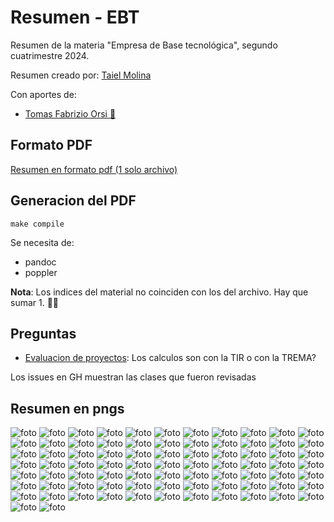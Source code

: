 # Resumen - EBT
Resumen de la materia "Empresa de Base tecnológica", segundo cuatrimestre 2024.

Resumen creado por: [Taiel Molina](https://github.com/Taielmolina01 "El arquitecto") 

Con aportes de: 
- [Tomas Fabrizio Orsi 🍋](https://github.com/lima-limon-inc)

## Formato PDF
[Resumen en formato pdf (1 solo archivo)](https://github.com/Taielmolina01/EBT/releases/download/1.2/Resumen-EBT-Primer-Parcial-Molina-Orsi-2C-2024-1.2.pdf "Click me ^_^")

## Generacion del PDF

```shell
make compile
```

Se necesita de:
- pandoc
- poppler

**Nota**: Los indices del material no coinciden con los del archivo. Hay que sumar 1. 🥤🧄 

## Preguntas 
- [Evaluacion de proyectos](clase_10_07): Los calculos son con la TIR o con la TREMA?


Los issues en GH muestran las clases que fueron revisadas

## Resumen en pngs

![foto](resumen-en-pngs/resumen-0.png)
![foto](resumen-en-pngs/resumen-1.png)
![foto](resumen-en-pngs/resumen-2.png)
![foto](resumen-en-pngs/resumen-3.png)
![foto](resumen-en-pngs/resumen-4.png)
![foto](resumen-en-pngs/resumen-5.png)
![foto](resumen-en-pngs/resumen-6.png)
![foto](resumen-en-pngs/resumen-7.png)
![foto](resumen-en-pngs/resumen-8.png)
![foto](resumen-en-pngs/resumen-9.png)
![foto](resumen-en-pngs/resumen-10.png)
![foto](resumen-en-pngs/resumen-11.png)
![foto](resumen-en-pngs/resumen-12.png)
![foto](resumen-en-pngs/resumen-13.png)
![foto](resumen-en-pngs/resumen-14.png)
![foto](resumen-en-pngs/resumen-15.png)
![foto](resumen-en-pngs/resumen-16.png)
![foto](resumen-en-pngs/resumen-17.png)
![foto](resumen-en-pngs/resumen-18.png)
![foto](resumen-en-pngs/resumen-19.png)
![foto](resumen-en-pngs/resumen-20.png)
![foto](resumen-en-pngs/resumen-21.png)
![foto](resumen-en-pngs/resumen-22.png)
![foto](resumen-en-pngs/resumen-23.png)
![foto](resumen-en-pngs/resumen-24.png)
![foto](resumen-en-pngs/resumen-25.png)
![foto](resumen-en-pngs/resumen-26.png)
![foto](resumen-en-pngs/resumen-27.png)
![foto](resumen-en-pngs/resumen-28.png)
![foto](resumen-en-pngs/resumen-29.png)
![foto](resumen-en-pngs/resumen-30.png)
![foto](resumen-en-pngs/resumen-31.png)
![foto](resumen-en-pngs/resumen-32.png)
![foto](resumen-en-pngs/resumen-33.png)
![foto](resumen-en-pngs/resumen-34.png)
![foto](resumen-en-pngs/resumen-35.png)
![foto](resumen-en-pngs/resumen-36.png)
![foto](resumen-en-pngs/resumen-37.png)
![foto](resumen-en-pngs/resumen-38.png)
![foto](resumen-en-pngs/resumen-39.png)
![foto](resumen-en-pngs/resumen-40.png)
![foto](resumen-en-pngs/resumen-41.png)
![foto](resumen-en-pngs/resumen-42.png)
![foto](resumen-en-pngs/resumen-43.png)
![foto](resumen-en-pngs/resumen-44.png)
![foto](resumen-en-pngs/resumen-45.png)
![foto](resumen-en-pngs/resumen-46.png)
![foto](resumen-en-pngs/resumen-47.png)
![foto](resumen-en-pngs/resumen-48.png)
![foto](resumen-en-pngs/resumen-49.png)
![foto](resumen-en-pngs/resumen-50.png)
![foto](resumen-en-pngs/resumen-51.png)
![foto](resumen-en-pngs/resumen-52.png)
![foto](resumen-en-pngs/resumen-53.png)
![foto](resumen-en-pngs/resumen-54.png)
![foto](resumen-en-pngs/resumen-55.png)
![foto](resumen-en-pngs/resumen-56.png)
![foto](resumen-en-pngs/resumen-57.png)
![foto](resumen-en-pngs/resumen-58.png)
![foto](resumen-en-pngs/resumen-59.png)
![foto](resumen-en-pngs/resumen-60.png)
![foto](resumen-en-pngs/resumen-61.png)
![foto](resumen-en-pngs/resumen-62.png)
![foto](resumen-en-pngs/resumen-63.png)
![foto](resumen-en-pngs/resumen-64.png)
![foto](resumen-en-pngs/resumen-65.png)
![foto](resumen-en-pngs/resumen-66.png)
![foto](resumen-en-pngs/resumen-67.png)
![foto](resumen-en-pngs/resumen-68.png)
![foto](resumen-en-pngs/resumen-69.png)
![foto](resumen-en-pngs/resumen-70.png)
![foto](resumen-en-pngs/resumen-71.png)
![foto](resumen-en-pngs/resumen-72.png)
![foto](resumen-en-pngs/resumen-73.png)
![foto](resumen-en-pngs/resumen-74.png)
![foto](resumen-en-pngs/resumen-75.png)
![foto](resumen-en-pngs/resumen-76.png)
![foto](resumen-en-pngs/resumen-77.png)
![foto](resumen-en-pngs/resumen-78.png)
